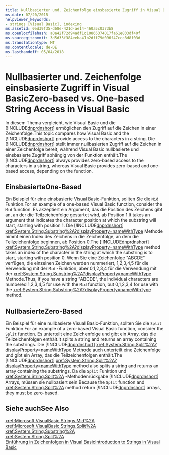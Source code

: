 ```yaml
---
title: Nullbasierter und. Zeichenfolge einsbasierte Zugriff in Visual Basic
ms.date: 07/20/2015
helpviewer_keywords:
- strings [Visual Basic], indexing
ms.assetid: 0ed39f35-d68e-421d-ae14-460a5c0373b8
ms.openlocfilehash: a0a42f72d94adf1c10865374017fa61e833df40f
ms.sourcegitcommit: 3d5d33f384eeba41b2dff79d096f47ccc8d8f03d
ms.translationtype: MT
ms.contentlocale: de-DE
ms.lasthandoff: 05/04/2018
---
```

# <a name="zero-based-vs-one-based-string-access-in-visual-basic"></a><span data-ttu-id="8a62b-102">Nullbasierter und. Zeichenfolge einsbasierte Zugriff in Visual Basic</span><span class="sxs-lookup"><span data-stu-id="8a62b-102">Zero-based vs. One-based String Access in Visual Basic</span></span>
<span data-ttu-id="8a62b-103">In diesem Thema vergleicht, wie Visual Basic und die [!INCLUDE[dnprdnshort](~/includes/dnprdnshort-md.md)] ermöglichen den Zugriff auf die Zeichen in einer Zeichenfolge.</span><span class="sxs-lookup"><span data-stu-id="8a62b-103">This topic compares how Visual Basic and the [!INCLUDE[dnprdnshort](~/includes/dnprdnshort-md.md)] provide access to the characters in a string.</span></span> <span data-ttu-id="8a62b-104">Die [!INCLUDE[dnprdnshort](~/includes/dnprdnshort-md.md)] stellt immer nullbasierten Zugriff auf die Zeichen in einer Zeichenfolge bereit, während Visual Basic nullbasierte und einsbasierte Zugriff abhängig von der Funktion enthält.</span><span class="sxs-lookup"><span data-stu-id="8a62b-104">The [!INCLUDE[dnprdnshort](~/includes/dnprdnshort-md.md)] always provides zero-based access to the characters in a string, whereas Visual Basic provides zero-based and one-based access, depending on the function.</span></span>  
  
## <a name="one-based"></a><span data-ttu-id="8a62b-105">Einsbasierte</span><span class="sxs-lookup"><span data-stu-id="8a62b-105">One-Based</span></span>  
 <span data-ttu-id="8a62b-106">Ein Beispiel für eine einsbasierte Visual Basic-Funktion, sollten Sie die `Mid` Funktion.</span><span class="sxs-lookup"><span data-stu-id="8a62b-106">For an example of a one-based Visual Basic function, consider the `Mid` function.</span></span> <span data-ttu-id="8a62b-107">Es akzeptiert ein Argument, das die Position des Zeichens gibt an, an der die Teilzeichenfolge gestartet wird, ab Position 1.</span><span class="sxs-lookup"><span data-stu-id="8a62b-107">It takes an argument that indicates the character position at which the substring will start, starting with position 1.</span></span> <span data-ttu-id="8a62b-108">Die [!INCLUDE[dnprdnshort](~/includes/dnprdnshort-md.md)] <xref:System.String.Substring%2A?displayProperty=nameWithType> Methode nimmt einen Index des Zeichens in die Zeichenfolge, an dem die Teilzeichenfolge beginnen, ab Position 0.</span><span class="sxs-lookup"><span data-stu-id="8a62b-108">The [!INCLUDE[dnprdnshort](~/includes/dnprdnshort-md.md)] <xref:System.String.Substring%2A?displayProperty=nameWithType> method takes an index of the character in the string at which the substring is to start, starting with position 0.</span></span> <span data-ttu-id="8a62b-109">Wenn Sie eine Zeichenfolge "ABCDE" verfügen, die einzelnen Zeichen werden nummeriert, 1,2,3,4,5 für die Verwendung mit der `Mid` -Funktion, aber 0,1,2,3,4 für die Verwendung mit der <xref:System.String.Substring%2A?displayProperty=nameWithType> Methode.</span><span class="sxs-lookup"><span data-stu-id="8a62b-109">Thus, if you have a string "ABCDE", the individual characters are numbered 1,2,3,4,5 for use with the `Mid` function, but 0,1,2,3,4 for use with the <xref:System.String.Substring%2A?displayProperty=nameWithType> method.</span></span>  
  
## <a name="zero-based"></a><span data-ttu-id="8a62b-110">Nullbasierte</span><span class="sxs-lookup"><span data-stu-id="8a62b-110">Zero-Based</span></span>  
 <span data-ttu-id="8a62b-111">Ein Beispiel für eine nullbasierte Visual Basic-Funktion, sollten Sie die `Split` Funktion.</span><span class="sxs-lookup"><span data-stu-id="8a62b-111">For an example of a zero-based Visual Basic function, consider the `Split` function.</span></span> <span data-ttu-id="8a62b-112">Es unterteilt eine Zeichenfolge und gibt ein Array, das die Teilzeichenfolgen enthält.</span><span class="sxs-lookup"><span data-stu-id="8a62b-112">It splits a string and returns an array containing the substrings.</span></span> <span data-ttu-id="8a62b-113">Die [!INCLUDE[dnprdnshort](~/includes/dnprdnshort-md.md)] <xref:System.String.Split%2A?displayProperty=nameWithType> Methode auch unterteilt eine Zeichenfolge und gibt ein Array, das die Teilzeichenfolgen enthält.</span><span class="sxs-lookup"><span data-stu-id="8a62b-113">The [!INCLUDE[dnprdnshort](~/includes/dnprdnshort-md.md)] <xref:System.String.Split%2A?displayProperty=nameWithType> method also splits a string and returns an array containing the substrings.</span></span> <span data-ttu-id="8a62b-114">Da die `Split` Funktion und <xref:System.String.Split%2A> -Methodenrückgabe [!INCLUDE[dnprdnshort](~/includes/dnprdnshort-md.md)] Arrays, müssen sie nullbasiert sein.</span><span class="sxs-lookup"><span data-stu-id="8a62b-114">Because the `Split` function and <xref:System.String.Split%2A> method return [!INCLUDE[dnprdnshort](~/includes/dnprdnshort-md.md)] arrays, they must be zero-based.</span></span>  
  
## <a name="see-also"></a><span data-ttu-id="8a62b-115">Siehe auch</span><span class="sxs-lookup"><span data-stu-id="8a62b-115">See Also</span></span>  
 <xref:Microsoft.VisualBasic.Strings.Mid%2A>  
 <xref:Microsoft.VisualBasic.Strings.Split%2A>  
 <xref:System.String.Substring%2A>  
 <xref:System.String.Split%2A>  
 [<span data-ttu-id="8a62b-116">Einführung in Zeichenfolgen in Visual Basic</span><span class="sxs-lookup"><span data-stu-id="8a62b-116">Introduction to Strings in Visual Basic</span></span>](../../../../visual-basic/programming-guide/language-features/strings/introduction-to-strings.md)
